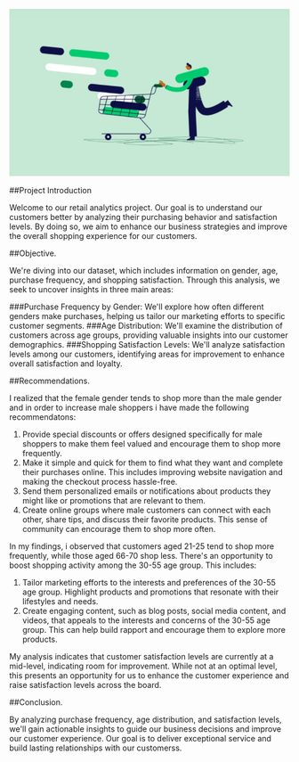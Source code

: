 ![image](./asset/image.jpeg)

##Project Introduction

Welcome to our retail analytics project. Our goal is to understand our customers better by analyzing their purchasing behavior and satisfaction levels. By doing so, we aim to enhance our business strategies and improve the overall shopping experience for our customers.

##Objective.

We're diving into our dataset, which includes information on gender, age, purchase frequency, and shopping satisfaction. Through this analysis, we seek to uncover insights in three main areas: 

###Purchase Frequency by Gender: We'll explore how often different genders make purchases, helping us tailor our marketing efforts to specific customer segments.
###Age Distribution: We'll examine the distribution of customers across age groups, providing valuable insights into our customer demographics.
###Shopping Satisfaction Levels: We'll analyze satisfaction levels among our customers, identifying areas for improvement to enhance overall satisfaction and loyalty.

##Recommendations.

I realized that the female gender tends to shop more than the male gender and in order to increase  male shoppers i have made the following recommendatons:
1. Provide special discounts or offers designed specifically for male shoppers to make them feel valued and encourage them to shop more frequently.
2. Make it simple and quick for them to find what they want and complete their purchases online. This includes improving website navigation and making the checkout process hassle-free.
3.  Send them personalized emails or notifications about products they might like or promotions that are relevant to them.
4. Create online groups where male customers can connect with each other, share tips, and discuss their favorite products. This sense of community can encourage them to shop more often.

In my findings, i observed that customers aged 21-25 tend to shop more frequently, while those aged 66-70 shop less. There's an opportunity to boost shopping activity among the 30-55 age group. This includes:
1. Tailor marketing efforts to the interests and preferences of the 30-55 age group. Highlight products and promotions that resonate with their lifestyles and needs.
2. Create engaging content, such as blog posts, social media content, and videos, that appeals to the interests and concerns of the 30-55 age group. This can help build rapport and encourage them to explore more products.

My analysis indicates that customer satisfaction levels are currently at a mid-level, indicating room for improvement. While not at an optimal level, this presents an opportunity for us to enhance the customer experience and raise satisfaction levels across the board.

##Conclusion.

By analyzing purchase frequency, age distribution, and satisfaction levels, we'll gain actionable insights to guide our business decisions and improve our customer experience. Our goal is to deliver exceptional service and build lasting relationships with our customerss.